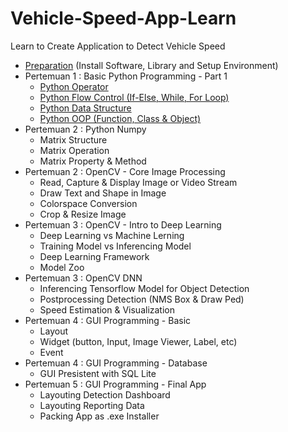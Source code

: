 # Vehicle-Speed-App-Learn
Learn to Create Application to Detect Vehicle Speed

- [Preparation](https://github.com/Muhammad-Yunus/Vehicle-Speed-App-Learn/blob/main/PREPARATION.md) (Install Software, Library and Setup Environment)
- Pertemuan 1 : Basic Python Programming - Part 1
    - [Python Operator](https://github.com/Muhammad-Yunus/Vehicle-Speed-App-Learn/blob/main/Pertemuan_1/1.%20Basic%20Python%20-%20Operator.ipynb)
    - [Python Flow Control (If-Else, While, For Loop)](https://github.com/Muhammad-Yunus/Vehicle-Speed-App-Learn/blob/main/Pertemuan_1/2.%20Basic%20Python%20-%20Flow%20Control.ipynb)
    - [Python Data Structure](https://github.com/Muhammad-Yunus/Vehicle-Speed-App-Learn/blob/main/Pertemuan_1/3.%20Basic%20Python%20-%20Data%20Structures.ipynb)
    - [Python OOP (Function, Class & Object)](https://github.com/Muhammad-Yunus/Vehicle-Speed-App-Learn/blob/main/Pertemuan_1/4.%20Basic%20Python%20-%20OOP.ipynb)
- Pertemuan 2 : Python Numpy
    - Matrix Structure
    - Matrix Operation
    - Matrix Property & Method
- Pertemuan 2 :  OpenCV - Core Image Processing
    - Read, Capture & Display Image or Video Stream
    - Draw Text and Shape in Image
    - Colorspace Conversion
    - Crop & Resize Image
- Pertemuan 3 : OpenCV - Intro to Deep Learning	
    - Deep Learning vs Machine Lerning
    - Training Model vs Inferencing Model
    - Deep Learning Framework
    - Model Zoo
- Pertemuan 3 : OpenCV DNN
    - Inferencing Tensorflow Model for Object Detection
    - Postprocessing Detection (NMS Box & Draw Ped)
    - Speed Estimation & Visualization
- Pertemuan 4 : GUI Programming - Basic	
    - Layout
    - Widget (button, Input, Image Viewer, Label, etc)
    - Event
- Pertemuan 4 : GUI Programming - Database	
    - GUI Presistent with SQL Lite
- Pertemuan 5 : GUI Programming - Final App	
    - Layouting Detection Dashboard
    - Layouting Reporting Data
    - Packing App as .exe Installer
